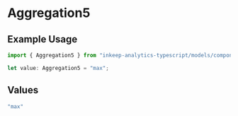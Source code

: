 # Aggregation5

## Example Usage

```typescript
import { Aggregation5 } from "inkeep-analytics-typescript/models/components";

let value: Aggregation5 = "max";
```

## Values

```typescript
"max"
```